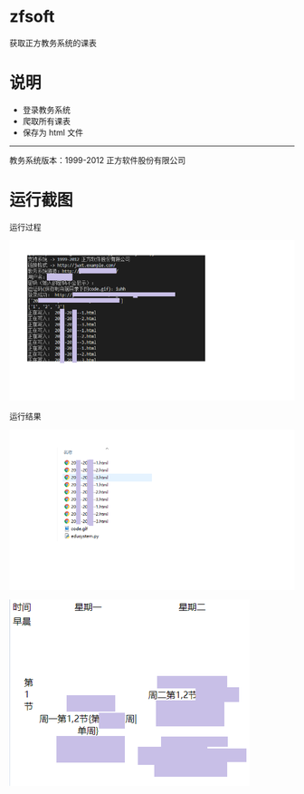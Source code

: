 # zfsoft
获取正方教务系统的课表

# 说明
* 登录教务系统
* 爬取所有课表
* 保存为 html 文件

----

教务系统版本：1999-2012 正方软件股份有限公司

# 运行截图

运行过程

![running](https://github.com/Locas-python/zfsoft/blob/master/running.png?raw=true)

运行结果

![result1](https://github.com/Locas-python/zfsoft/blob/master/result1.png?raw=true)

![result2](https://github.com/Locas-python/zfsoft/blob/master/result2.png?raw=true)
 

